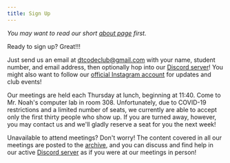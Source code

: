 ```yaml
---
title: Sign Up
---
```


*You may want to read our short [about page](/about.html) first.*

Ready to sign up?  Great!!!

Just send us an email at [dtcodeclub@gmail.com](mailto:dtcodeclub@gmail.com)
with your name, student number, and email address,
then optionally hop into our [Discord server](https://discord.gg/W9qvWmcuRn)!
You might also want to follow our [official Instagram account](https://instagram.com/dtcodeclub)
for updates and club events!

Our meetings are held each Thursday at lunch, beginning at 11:40.
Come to Mr. Noah's computer lab in room 308.
Unfortunately, due to COVID-19 restrictions and a limited number of seats,
we currently are able to accept only the first thirty people who show up.
If you are turned away, however,
you may contact us and we'll gladly reserve a seat for you the next week!

Unavailable to attend meetings?
Don't worry!
The content covered in all our meetings
are posted to the [archive](/2022.html),
and you can discuss and find help
in our active [Discord server](https://discord.gg/W9qvWmcuRn)
as if you were at our meetings in person!
